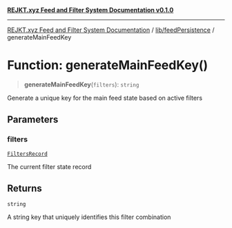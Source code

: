 [**REJKT.xyz Feed and Filter System Documentation v0.1.0**](../../../README.md)

***

[REJKT.xyz Feed and Filter System Documentation](../../../modules.md) / [lib/feedPersistence](../README.md) / generateMainFeedKey

# Function: generateMainFeedKey()

> **generateMainFeedKey**(`filters`): `string`

Generate a unique key for the main feed state based on active filters

## Parameters

### filters

[`FiltersRecord`](../../curatedFeed/type-aliases/FiltersRecord.md)

The current filter state record

## Returns

`string`

A string key that uniquely identifies this filter combination
